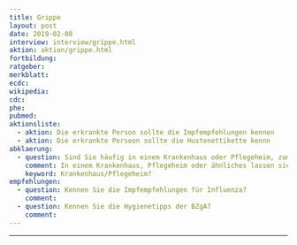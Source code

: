```yaml
---
title: Grippe
layout: post
date: 2019-02-08
interview: interview/grippe.html
aktion: aktion/grippe.html
fortbildung:  
ratgeber:
merkblatt:
ecdc:
wikipedia:
cdc:
phe:
pubmed:
aktionsliste:
  - aktion: Die erkrankte Person sollte die Impfempfehlungen kennen
  - aktion: Die erkrankte Perseon sollte die Hustenettikette kennn
abklaerung:
  - question: Sind Sie häufig in einem Krankenhaus oder Pflegeheim, zum  Beispiel weil Sie dort arbeiten oder dort betreut werden?
    comment: In einem Krankenhaus, Pflegeheim oder ähnliches lassen sich  Maßnahmen durchführen, wie z.B. die Impfungen des Personals oder der  Bewohner voranzutreiben
    keyword: Krankenhaus/Pflegeheim?
empfehlungen:
  - question: Kennen Sie die Impfempfehlungen für Influenza?
    comment:
  - question: Kennen Sie die Hygienetipps der BZgA?
    comment:
---
```


---
